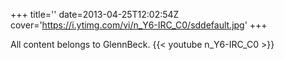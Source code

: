 +++
title=''
date=2013-04-25T12:02:54Z
cover='https://i.ytimg.com/vi/n_Y6-IRC_C0/sddefault.jpg'
+++

All content belongs to GlennBeck.
{{< youtube n_Y6-IRC_C0 >}}
